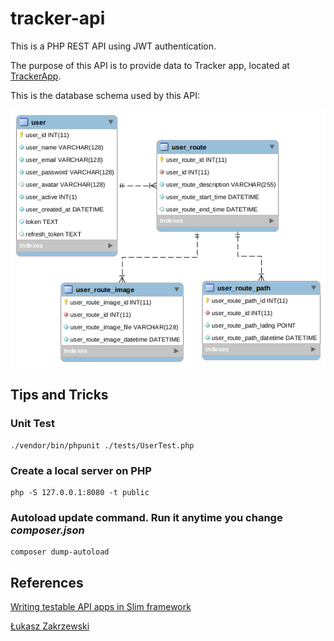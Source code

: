 # tracker-api

This is a PHP REST API using JWT authentication.

The purpose of this API is to provide data to Tracker app, located at [TrackerApp](https://github.com/vipontes/tracker-app).

This is the database schema used by this API:

![](database-schema.png)

## Tips and Tricks

### Unit Test

```
./vendor/bin/phpunit ./tests/UserTest.php
```

### Create a local server on PHP

```
php -S 127.0.0.1:8080 -t public
```

### Autoload update command. Run it anytime you change _composer.json_

```
composer dump-autoload
```

## References

[Writing testable API apps in Slim framework](https://medium.com/@Andela/writing-testable-api-apps-in-slim-framework-29905970941b)

[Łukasz Zakrzewski](http://lzakrzewski.com/2016/02/integration-testing-with-slim/)
